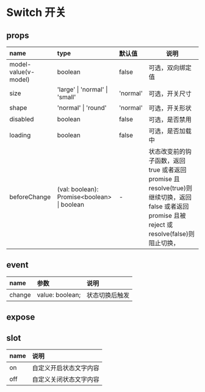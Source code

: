 # Switch 开关

## props

| name                 | type                                          | 默认值   | 说明                                                                                                                                               |
| :------------------- | :-------------------------------------------- | :------- | -------------------------------------------------------------------------------------------------------------------------------------------------- |
| model-value(v-model) | boolean                                       | false    | 可选，双向绑定值                                                                                                                                   |
| size                 | 'large' \| 'normal' \| 'small'                | 'normal' | 可选，开关尺寸                                                                                                                                     |
| shape                | 'normal' \| 'round'                           | 'normal' | 可选，开关形状                                                                                                                                     |
| disabled             | boolean                                       | false    | 可选，是否禁用                                                                                                                                     |
| loading              | boolean                                       | false    | 可选，是否加载中                                                                                                                                   |
| beforeChange         | (val: boolean): Promise\<boolean\> \| boolean | -        | 状态改变前的钩子函数，返回 true 或者返回 promise 且 resolve(true)则继续切换，返回 false 或者返回 promise 且被 reject 或 resolve(false)则阻止切换， |

## event

| name   | 参数            | 说明           |
| :----- | :-------------- | :------------- |
| change | value: boolean; | 状态切换后触发 |

## expose

## slot

| name | 说明                   |
| :--- | :--------------------- |
| on   | 自定义开启状态文字内容 |
| off  | 自定义关闭状态文字内容 |
